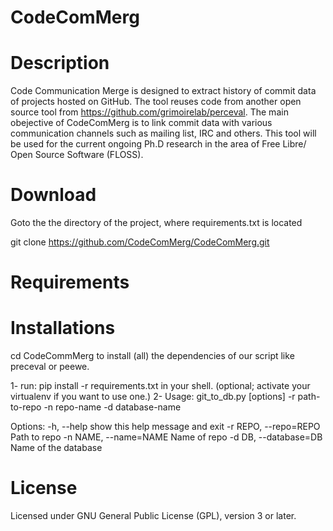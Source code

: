 # CodeComMerg

# Description

Code Communication Merge is designed to extract history of commit data of projects hosted on GitHub. The tool reuses code from another open source tool from https://github.com/grimoirelab/perceval. The main obejective of CodeComMerg is to link commit data with various communication channels such as mailing list, IRC and others. This tool will be used for the current ongoing Ph.D research in the area of Free Libre/ Open Source Software (FLOSS).

# Download

Goto the the directory of the project, where requirements.txt is located

git clone https://github.com/CodeComMerg/CodeComMerg.git
    
# Requirements

    
# Installations

cd CodeCommMerg
    to install (all) the dependencies of our script like preceval or peewe.
    
1- run: pip install -r requirements.txt in your shell. (optional; activate your virtualenv if you want to use one.)
2- Usage: git_to_db.py [options] -r path-to-repo -n repo-name -d database-name

Options:
  -h, --help            show this help message and exit
  -r REPO, --repo=REPO  Path to repo
  -n NAME, --name=NAME  Name of repo
  -d DB, --database=DB  Name of the database
  
# License

Licensed under GNU General Public License (GPL), version 3 or later.




